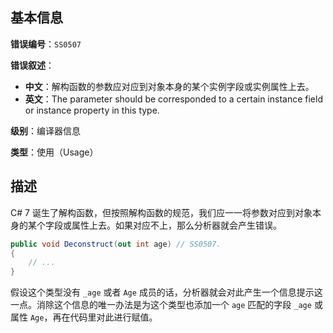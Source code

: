 ## 基本信息

**错误编号**：`SS0507`

**错误叙述**：

* **中文**：解构函数的参数应对应到对象本身的某个实例字段或实例属性上去。
* **英文**：The parameter should be corresponded to a certain instance field or instance property in this type.

**级别**：编译器信息

**类型**：使用（Usage）

## 描述

C# 7 诞生了解构函数，但按照解构函数的规范，我们应一一将参数对应到对象本身的某个字段或属性上去。如果对应不上，那么分析器就会产生错误。

```csharp
public void Deconstruct(out int age) // SS0507.
{
    // ...
}
```

假设这个类型没有 `_age` 或者 `Age` 成员的话，分析器就会对此产生一个信息提示这一点。消除这个信息的唯一办法是为这个类型也添加一个 `age` 匹配的字段 `_age` 或属性 `Age`，再在代码里对此进行赋值。